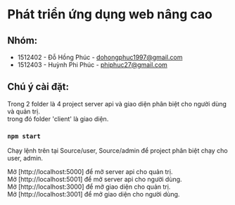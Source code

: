 # Phát triển ứng dụng web nâng cao

## Nhóm:

- 1512402 - Đỗ Hồng Phúc - dohongphuc1997@gmail.com<br />
- 1512403 - Huỳnh Phi Phúc - phiphuc27@gmail.com<br />

## Chú ý cài đặt:

Trong 2 folder là 4 project server api và giao diện phân biệt cho người dùng và quản trị.<br />
trong đó folder 'client' là giao diện.

### `npm start`

Chạy lệnh trên tại Source/user, Source/admin để project phân biệt chạy cho user, admin.<br />

Mở [http://localhost:5000] để mở server api cho quản trị.<br />
Mở [http://localhost:5001] để mở server api cho người dùng.<br />
Mở [http://localhost:3000] để mở giao diện cho quản trị.<br />
Mở [http://localhost:3001] để mở giao diện cho người dùng.<br />

